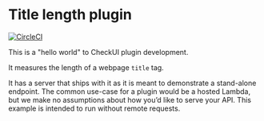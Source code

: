 # Title length plugin

[![CircleCI](https://circleci.com/gh/checkui/plugin-title-length.svg?style=svg)](https://circleci.com/gh/checkui/plugin-title-length)

This is a "hello world" to CheckUI plugin development.

It measures the length of a webpage `title` tag.

It has a server that ships with it as it is meant to demonstrate a stand-alone endpoint. The common use-case for a plugin would be a hosted Lambda, but we make no assumptions about how you’d like to serve your API. This example is intended to run without remote requests.
